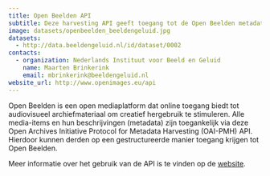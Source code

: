 ```yaml
---
title: Open Beelden API
subtitle: Deze harvesting API geeft toegang tot de Open Beelden metadata en links naar afspeelbare content
image: datasets/openbeelden_beeldengeluid.jpg
datasets:
  - http://data.beeldengeluid.nl/id/dataset/0002
contacts:
  - organization: Nederlands Instituut voor Beeld en Geluid
    name: Maarten Brinkerink
    email: mbrinkerink@beeldengeluid.nl
website_url: http://www.openimages.eu/api
---
```


Open Beelden is een open mediaplatform dat online toegang biedt tot audiovisueel archiefmateriaal om creatief hergebruik te stimuleren. Alle media-items en hun beschrijvingen (metadata) zijn toegankelijk via deze Open Archives Initiative Protocol for Metadata Harvesting (OAI-PMH) API. Hierdoor kunnen derden op een gestructureerde manier toegang krijgen tot Open Beelden.

Meer informatie over het gebruik van de API is te vinden op de [website](http://www.openimages.eu/api).
